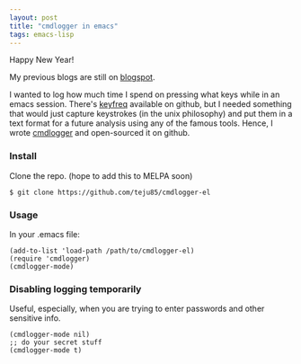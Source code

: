 ```yaml
---
layout: post
title: "cmdlogger in emacs"
tags: emacs-lisp
---
```


Happy New Year!

My previous blogs are still on [blogspot](http://ficklemind.blogspot.com/).

I wanted to log how much time I spend on pressing what keys while in an emacs session. There's [keyfreq](https://github.com/dacap/keyfreq) available on github, but I needed something that would just capture keystrokes (in the unix philosophy) and put them in a text format for a future analysis using any of the famous tools. Hence, I wrote [cmdlogger](https://github.com/teju85/cmdlogger) and open-sourced it on github.

### Install
Clone the repo. (hope to add this to MELPA soon)

```
$ git clone https://github.com/teju85/cmdlogger-el
```

### Usage
In your .emacs file:

```
(add-to-list 'load-path /path/to/cmdlogger-el)
(require 'cmdlogger)
(cmdlogger-mode)
```

### Disabling logging temporarily
Useful, especially, when you are trying to enter passwords and other sensitive info.

```
(cmdlogger-mode nil)
;; do your secret stuff
(cmdlogger-mode t)
```
